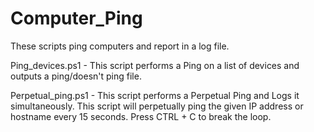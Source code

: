 # Computer_Ping
These scripts ping computers and report in a log file.

Ping_devices.ps1 - This script performs a Ping on a list of devices and outputs a ping/doesn't ping file.

Perpetual_ping.ps1 - This script performs a Perpetual Ping and Logs it simultaneously. This script will perpetually ping the given IP address or hostname every 15 seconds. Press CTRL + C to break the loop.
